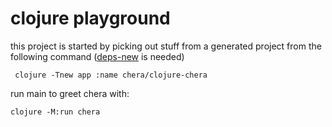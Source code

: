 # clojure playground

this project is started by picking out stuff from a generated project from the following command ([deps-new][1] is needed)

     clojure -Tnew app :name chera/clojure-chera

run main to greet chera with:

    clojure -M:run chera

[1]: https://github.com/seancorfield/deps-new
